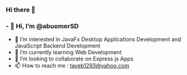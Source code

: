 ### Hi there 👋

<!--
**abuomerSD/abuomerSD** is a ✨ _special_ ✨ repository because its `README.md` (this file) appears on your GitHub profile.

Here are some ideas to get you started:


- 🔭 I’m currently working on ...
- 🌱 I’m currently learning ...
- 👯 I’m looking to collaborate on ...
- 🤔 I’m looking for help with ...
- 💬 Ask me about ...
- 📫 How to reach me: ...
- 😄 Pronouns: ...
- ⚡ Fun fact: ...
-->

### - 👋 Hi, I’m @abuomerSD
- 👀 I’m interested in JavaFx Desktop Applications Development and JavaScript Backend Development
- 🌱 I’m currently learning Web Development 
- 💞️ I’m looking to collaborate on Express js Apps
- 📫 How to reach me : tayeb1293@yahoo.com

